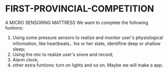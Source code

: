 # FIRST-PROVINCIAL-COMPETITION
A MICRO SENSORING MATTRESS
We want to complete the following funtions:
1. Using some pressure sensors to realize and monitor user's physiological information, like heartbeats，his or her state, identifine deep or shallow sleep;
2. Using the mic to realize user's snore and record;
3. Alarm clock;
4. other extra funtions: turn on lights and so on.
Maybe we will make a app.
